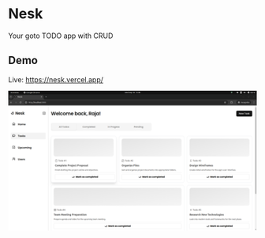 # Nesk
Your goto TODO app with CRUD

## Demo

Live: https://nesk.vercel.app/

![Todo Page](./demo/todo.png)

